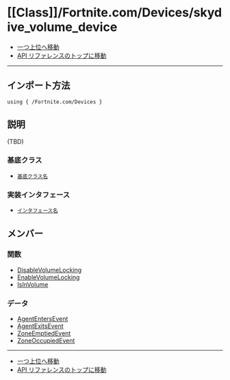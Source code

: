 # [[Class]]/Fortnite.com/Devices/skydive_volume_device

- [一つ上位へ移動](../main.md)
- [API リファレンスのトップに移動](../../../main.md)

---

## インポート方法

```verse
using { /Fortnite.com/Devices }
```

## 説明

(TBD)

### 基底クラス

- [`基底クラス名`]()

### 実装インタフェース

- [`インタフェース名`]()

## メンバー

### 関数

- [DisableVolumeLocking](./F_DisableVolumeLocking/main.md)
- [EnableVolumeLocking](./F_EnableVolumeLocking/main.md)
- [IsInVolume](./F_IsInVolume/main.md)

### データ

- [AgentEntersEvent](./D_AgentEntersEvent/main.md)
- [AgentExitsEvent](./D_AgentExitsEvent/main.md)
- [ZoneEmptiedEvent](./D_ZoneEmptiedEvent/main.md)
- [ZoneOccupiedEvent](./D_ZoneOccupiedEvent/main.md)

---

- [一つ上位へ移動](../main.md)
- [API リファレンスのトップに移動](../../../main.md)
